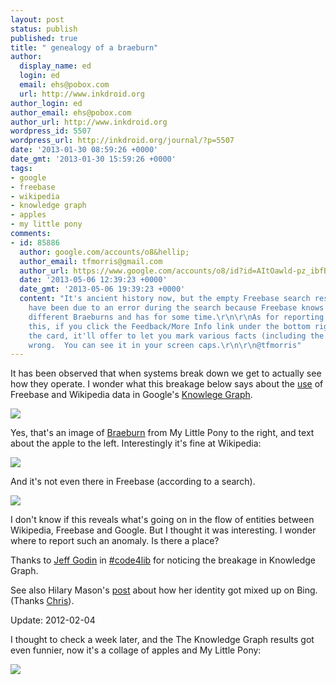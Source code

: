 ```yaml
---
layout: post
status: publish
published: true
title: " genealogy of a braeburn"
author:
  display_name: ed
  login: ed
  email: ehs@pobox.com
  url: http://www.inkdroid.org
author_login: ed
author_email: ehs@pobox.com
author_url: http://www.inkdroid.org
wordpress_id: 5507
wordpress_url: http://inkdroid.org/journal/?p=5507
date: '2013-01-30 08:59:26 +0000'
date_gmt: '2013-01-30 15:59:26 +0000'
tags:
- google
- freebase
- wikipedia
- knowledge graph
- apples
- my little pony
comments:
- id: 85886
  author: google.com/accounts/o8&hellip;
  author_email: tfmorris@gmail.com
  author_url: https://www.google.com/accounts/o8/id?id=AItOawld-pz_ibfBuIZ2hkuRWFiHcZh9-2OSOCg
  date: '2013-05-06 12:39:23 +0000'
  date_gmt: '2013-05-06 19:39:23 +0000'
  content: "It's ancient history now, but the empty Freebase search results most of
    have been due to an error during the search because Freebase knows about many
    different Braeburns and has for some time.\r\n\r\nAs for reporting problems like
    this, if you click the Feedback/More Info link under the bottom right corner of
    the card, it'll offer to let you mark various facts (including the image) as being
    wrong.  You can see it in your screen caps.\r\n\r\n@tfmorris"
---
```

<p>It has been observed that when systems break down we get to actually see how they operate. I wonder what this breakage below says about the <a href="http://www.guardian.co.uk/technology/2013/jan/19/google-search-knowledge-graph-singhal-interview">use</a> of Freebase and Wikipedia data in Google's <a href="http://www.google.com/insidesearch/features/search/knowledge.html">Knowlege Graph</a>.</p>
<p><a href="https://www.google.com/#q=braeburn&fp=82bae2c3ce10781c"><img src="http://inkdroid.org/images/braeburn-kg.png"/></a></p>
<p>Yes, that's an image of <a href="http://mlp.wikia.com/wiki/Braeburn">Braeburn</a> from My Little Pony to the right, and text about the apple to the left. Interestingly it's fine at Wikipedia:</p>
<p><a href="http://en.wikipedia.org/wiki/Braeburn"><img src="http://inkdroid.org/images/braeburn-wp.png"/></a></p>
<p>And it's not even there in Freebase (according to a search).</p>
<p><a href="http://www.freebase.com/search?limit=30&start=0&query=braeburn"><img src="http://inkdroid.org/images/braeburn-fb.png"/></a></p>
<p>I don't know if this reveals what's going on in the flow of entities between Wikipedia, Freebase and Google. But I thought it was interesting. I wonder where to report such an anomaly. Is there a place?</p>
<p>Thanks to <a href="https://plus.google.com/107581973435023382062/posts">Jeff Godin</a> in <a href="irc:irc.feenode.net/code4lib">#code4lib</a> for noticing the breakage in Knowledge Graph.</p>
<p>See also Hilary Mason's <a href="http://www.hilarymason.com/blog/im-a-dead-celebrity/">post</a> about how her identity got mixed up on Bing. (Thanks <a href="http://improbable.org/chris">Chris</a>).</p>
<p>Update: 2012-02-04</p>
<p>I thought to check a week later, and the The Knowledge Graph results got even funnier, now it's a collage of apples and My Little Pony:</p>
<p><img src="http://inkdroid.org/images/braeburn-kg2.png"/></p>

